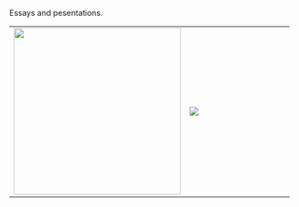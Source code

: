Essays and pesentations. 

<table width="100%">
    <tr>
      <td width="50%">
<a href="https://github.com/uralmasha/Pesentations-and-Essays/blob/master/Conservation%20Biology%20-%20Cheetah.pdf"><img src="https://uralmasha.github.io/images/port_ppt.JPG" width="300px"/></a>
      </td>
      <td width="50%">
<a href="https://github.com/uralmasha/Pesentations-and-Essays/blob/master/American%20Lawn%20Insanity%20-%20Presentation.pdf"><img src="https://i.ibb.co/bN73bY6/ppt-lawn.png" /></a>
      </td>
  </tr>
    

  </table>
